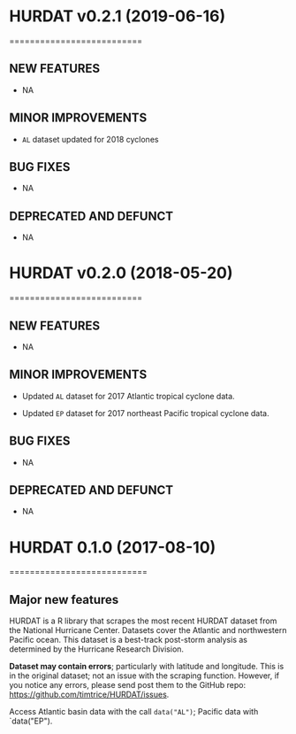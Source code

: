 # HURDAT v0.2.1 (2019-06-16)
==========================

## NEW FEATURES

* NA

## MINOR IMPROVEMENTS

* `AL` dataset updated for 2018 cyclones

## BUG FIXES

* NA

## DEPRECATED AND DEFUNCT

* NA

# HURDAT v0.2.0 (2018-05-20)
==========================

## NEW FEATURES

* NA

## MINOR IMPROVEMENTS

* Updated `AL` dataset for 2017 Atlantic tropical cyclone data.

* Updated `EP` dataset for 2017 northeast Pacific tropical cyclone data.

## BUG FIXES

* NA

## DEPRECATED AND DEFUNCT

* NA

# HURDAT 0.1.0 (2017-08-10)
===========================

## Major new features

HURDAT is a R library that scrapes the most recent HURDAT dataset from the National Hurricane Center. Datasets cover the Atlantic and northwestern Pacific ocean. This dataset is a best-track post-storm analysis as determined by the Hurricane Research Division.

**Dataset may contain errors**; particularly with latitude and longitude. This is in the original dataset; not an issue with the scraping function. However, if you notice any errors, please send post them to the GitHub repo: https://github.com/timtrice/HURDAT/issues.

Access Atlantic basin data with the call `data("AL")`; Pacific data with `data("EP"). 
